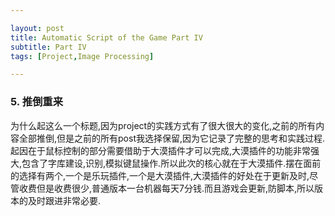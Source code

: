 ```yaml
---

layout: post
title: Automatic Script of the Game Part IV
subtitle: Part IV
tags: [Project,Image Processing]

---
```


### 5. 推倒重来

为什么起这么一个标题,因为project的实践方式有了很大很大的变化,之前的所有内容全部推倒,但是之前的所有post我选择保留,因为它记录了完整的思考和实践过程.起因在于鼠标控制的部分需要借助于大漠插件才可以完成,大漠插件的功能非常强大,包含了字库建设,识别,模拟键鼠操作.所以此次的核心就在于大漠插件.摆在面前的选择有两个,一个是乐玩插件,一个是大漠插件,大漠插件的好处在于更新及时,尽管收费但是收费很少,普通版本一台机器每天7分钱.而且游戏会更新,防脚本,所以版本的及时跟进非常必要.












